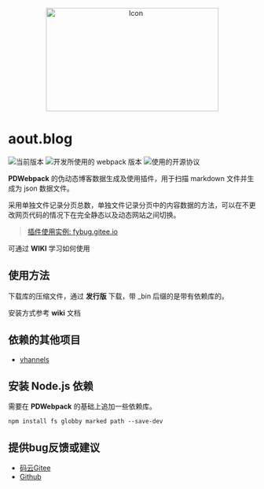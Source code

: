 <p align="center">
<img src="https://images.gitee.com/uploads/images/2022/0203/204940_06b67b32_2071767.png" width="351" height="210" alt="Icon"/>

# aout.blog
![](https://img.shields.io/badge/version-0.0.1-00b58a.svg "当前版本")
![](https://img.shields.io/badge/PDWebpack-0.0.1-76aecb.svg "开发所使用的 webpack 版本")
![](https://img.shields.io/badge/license-Apache%202.0-f27122.svg "使用的开源协议")

**PDWebpack** 的伪动态博客数据生成及使用插件，用于扫描 markdown 文件并生成为 json 数据文件。

采用单独文件记录分页总数，单独文件记录分页中的内容数据的方法，可以在不更改网页代码的情况下在完全静态以及动态网站之间切换。

> [插件使用实例: fybug.gitee.io](https://fybug.gitee.io/projectsby/main.html)

可通过 **WIKI** 学习如何使用

## 使用方法
下载库的压缩文件，通过 **发行版** 下载，带 _bin 后缀的是带有依赖库的。

安装方式参考 **wiki** 文档

## 依赖的其他项目
- [vhannels](https://gitee.com/fybug/vhannels)

## 安装 Node.js 依赖
需要在 **PDWebpack** 的基础上追加一些依赖库。
```
npm install fs globby marked path --save-dev
```

## 提供bug反馈或建议
- [码云Gitee](https://gitee.com/fybug/aout.blog)
- [Github](https://github.com/fybug/aout.blog)